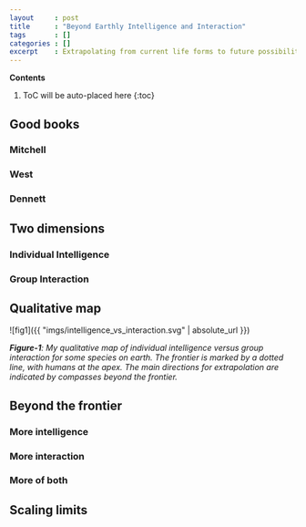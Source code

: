 ```yaml
---
layout     : post
title      : "Beyond Earthly Intelligence and Interaction"
tags       : []
categories : []
excerpt    : Extrapolating from current life forms to future possibilities.
---
```


**Contents**
1. ToC will be auto-placed here
{:toc}



## Good books

### Mitchell

### West

### Dennett



## Two dimensions

### Individual Intelligence

### Group Interaction



## Qualitative map

![fig1]({{ "imgs/intelligence_vs_interaction.svg" | absolute_url }})

_**Figure-1**: My qualitative map of individual intelligence versus group
 interaction for some species on earth. The frontier is marked by a dotted
 line, with humans at the apex. The main directions for extrapolation are
 indicated by compasses beyond the frontier._



## Beyond the frontier

### More intelligence

### More interaction

### More of both



## Scaling limits



